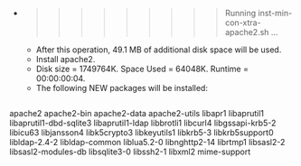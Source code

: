 * >>>>>>>>> Running inst-min-con-xtra-apache2.sh ...
  * After this operation, 49.1 MB of additional disk space will be used.
  * Install apache2.
  * Disk size = 1749764K. Space Used = 64048K. Runtime = 00:00:00:04.
  * The following NEW packages will be installed:
  ```bash
apache2 apache2-bin apache2-data apache2-utils libapr1
libaprutil1 libaprutil1-dbd-sqlite3 libaprutil1-ldap libbrotli1 libcurl4
libgssapi-krb5-2 libicu63 libjansson4 libk5crypto3 libkeyutils1
libkrb5-3 libkrb5support0 libldap-2.4-2 libldap-common liblua5.2-0
libnghttp2-14 librtmp1 libsasl2-2 libsasl2-modules-db libsqlite3-0
libssh2-1 libxml2 mime-support
  ```

